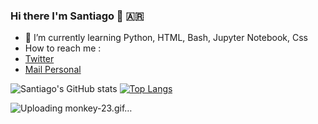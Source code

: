 ### Hi there I'm Santiago 👋 :argentina:

- 🌱 I’m currently learning Python, HTML, Bash, Jupyter Notebook, Css
- How to reach me : 
- [Twitter](https://twitter.com/MoyanoSanti28)
- [Mail Personal](santiago98moy@gmail.com)


                    
![Santiago's GitHub stats](https://github-readme-stats.vercel.app/api?username=santiagomoyan0&show_icons=true&theme=radical)
[![Top Langs](https://github-readme-stats.vercel.app/api/top-langs/?username=santiagomoyan0&layout=compact)](https://github.com/santiagomoyan0/github-readme-stats)

![Uploading monkey-23.gif…]()


<!--
**santiagomoyan0/santiagomoyan0** is a ✨ _special_ ✨ repository because its `README.md` (this file) appears on your GitHub profile.

Here are some ideas to get you started:

- 🔭 I’m currently working  on ...
- 🌱 I’m currently learning ...
- 👯 I’m looking to collaborate on ..
- 🤔 I’m looking for help with ...
- 💬 Ask me about ...
- 📫 How to reach me: ...
- 😄 Pronouns: ...
- ⚡ Fun fact: ...
-->
